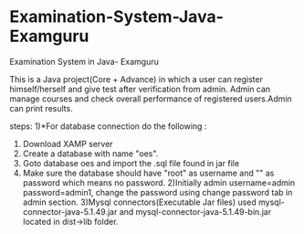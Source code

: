 # Examination-System-Java-Examguru
Examination System in Java- Examguru

This is a Java project(Core + Advance) in which a user can register himself/herself and give test after verification from admin. Admin can manage courses and check overall performance of registered users.Admin can print results.

steps:
1)*For database connection do the following : 
  1. Download XAMP server
  2. Create a database with name "oes".
  3. Goto database oes and import the .sql file found in jar file
  4. Make sure the database should have "root" as username and "" as password which means no password.
2)Initially admin username=admin password=admin1, change the password using change password tab in admin section.
3)Mysql connectors(Executable Jar files) used mysql-connector-java-5.1.49.jar and mysql-connector-java-5.1.49-bin.jar located in dist->lib folder.
